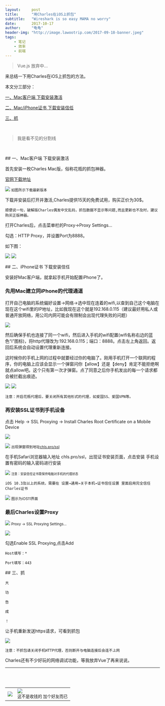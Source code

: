 ```yaml
---
layout:     post
title:      "用Charles在iOS上抓包"
subtitle:   "Wireshark is so easy MAMA no worry"
date:       2017-10-17
author:     "龟龟"
header-img: "http://image.lawootrip.com/2017-09-18-banner.jpeg"
tags:
    - 笔记
    - 效率
    - 前端
---
```


>Vue.js 放弃中...

来总结一下用Charles在iOS上抓包的方法。

本文分三部分：

[一、Mac客户端 下载安装激活](#0)

[二、Mac/iPhone证书 下载安装信任](#1)

[三、抓](#2)


<br/>

>我是看不见的分割线

<br/>

<p id="0"></p>
## 一、Mac客户端 下载安装激活

首先安装一枚Charles Mac版，俗称花瓶的抓包神器。

[官网下载地址](https://www.charlesproxy.com/)

![](http://image.lawootrip.com/2017-10-17-1.png)
<small class="img-hint">如图所示下载最新版本</small>

下载并安装后打开并激活,Charles提供15天的免费试用，购买正价为30$。

`顺便说一句，破解版Charles偶发中文乱码，抓包数据不显示等问题,而且更新也不及时，建议购买正版神器。`

打开Charles后，点击菜单栏的Proxy->Proxy Settings...

勾选：HTTP Proxy，并设置Port为8888。

如下图：

![](http://image.lawootrip.com/2017-10-17-2.png)
![](http://image.lawootrip.com/2017-10-17-3.png)

<p id="1"></p>
## 二、iPhone证书 下载安装信任

安装好Mac客户端，就拿起手机开始配置iPhone了。

### 先用Mac建立同iPhone的代理通道

打开自己电脑的系统偏好设置->网络->选中现在连着的wifi,以查到自己这个电脑在现在这个wifi里的IP地址，比如我现在这个就是192.168.0.115（建议最好用私人或普通开放网络，用公司内网可能会有限制会出现代理失败的问题）

![](http://upload-images.jianshu.io/upload_images/2155136-404b2e0bea921839.png?imageMogr2/auto-orient/strip%7CimageView2/2/w/1240)

然后确保手机也连接了同一个wifi，然后进入手机的wifi配置(wifi名称右边的蓝色“i”图标)，将http代理改为:192.168.0.115；端口：8888。点击左上角返回。返回后系统会自动设置代理重新连接。

这时候你的手机上网的过程中就要经过你的电脑了。刚用手机打开一个联网的程序，你的电脑上应该会显示一个弹窗问你【allow】还是【deny】肯定不能拒绝啊就点allow吧。这个只有第一次才弹窗。点了同意之后你手机发出的每一个请求都会被拦截出痕迹。

![](http://upload-images.jianshu.io/upload_images/2469183-8630cf0087d20187.png?imageMogr2/auto-orient/strip%7CimageView2/2/w/1240)
![](http://upload-images.jianshu.io/upload_images/2469183-874a256420dcae1f.png?imageMogr2/auto-orient/strip%7CimageView2/2/w/1240)

`注意：开启花瓶代理后，要关闭所有其他形式的代理，如爱国SS、爱国VPN等。`

### 再安装SSL证书到手机设备

点击 Help -> SSL Proxying -> Install Charles Root Certificate on a Mobile Device

![](http://upload-images.jianshu.io/upload_images/2469183-8f47a1b1c1540ef7.png?imageMogr2/auto-orient/strip%7CimageView2/2/w/1240)

![](http://upload-images.jianshu.io/upload_images/2469183-c7f6ad4a204b0bd4.png?imageMogr2/auto-orient/strip%7CimageView2/2/w/1240)
<small class="img-hint">出现弹窗得到地址[chls.pro/ssl](chls.pro/ssl)</small>

在手机Safari浏览器输入地址 chls.pro/ssl，出现证书安装页面，点击安装
手机设置有密码的输入密码进行安装

![](http://upload-images.jianshu.io/upload_images/2469183-7ed4a5c8c2a36217.png?imageMogr2/auto-orient/strip%7CimageView2/2/w/1240)
<small class="img-hint">`注意：安装信任证书需保持电脑对手机的代理状态`</small>

`iOS 10.3及以上的系统，需要在 设置→通用→关于本机→证书信任设置 里面启用完全信任Charles证书`

![](http://image.lawootrip.com/2017-10-17-4.png)
<small class="img-hint">图示为iOS11界面</small>

### 最后Charles设置Proxy

![](http://upload-images.jianshu.io/upload_images/2469183-2c460b4652797ccf.png?imageMogr2/auto-orient/strip%7CimageView2/2/w/1240)
<small class="img-hint">Proxy -> SSL Proxying Settings...</small>

![](http://upload-images.jianshu.io/upload_images/2469183-11eb2be75eae13fb.png?imageMogr2/auto-orient/strip%7CimageView2/2/w/1240)

勾选Enable SSL Proxying,点击Add

`Host填写：*`

`Port填写：443`

<p id="2"></p>
## 三、抓

    大

    功

    告

    成

    ！

让手机重新发送https请求，可看到抓包

![](http://upload-images.jianshu.io/upload_images/2469183-5f1b21912781d466.png?imageMogr2/auto-orient/strip%7CimageView2/2/w/1240)

`注意：不抓包请关闭手机HTTP代理，否则断开与电脑连接后会连不上网`

Charles还有不少好玩的网络调试功能，等我放弃Vue了再来说说。



































----
<br />
<br />
<table>
<tr>
<td>
<img src="http://image.lawootrip.com/0%20%2837%29.gif"> </td>
<td>
<img src="http://image.lawootrip.com/1490924677.png"><div><small class="img-hint">这不是收钱的  加个好友而已</small></div></td>
</tr>
</table>

